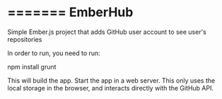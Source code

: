 =======
EmberHub
========

Simple Ember.js project that adds GitHub user account to see user's repositories

In order to run, you need to run:

npm install
grunt

This will build the app. Start the app in a web server. This only uses the local storage in the browser, and interacts directly with the GitHub API.